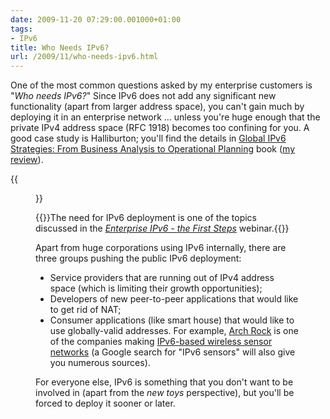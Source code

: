```yaml
---
date: 2009-11-20 07:29:00.001000+01:00
tags:
- IPv6
title: Who Needs IPv6?
url: /2009/11/who-needs-ipv6.html
---
```

One of the most common questions asked by my enterprise customers is "_Who needs IPv6?_" Since IPv6 does not add any significant new functionality (apart from larger address space), you can't gain much by deploying it in an enterprise network ... unless you're huge enough that the private IPv4 address space (RFC 1918) becomes too confining for you. A good case study is Halliburton; you'll find the details in [Global IPv6 Strategies: From Business Analysis to Operational Planning](http://www.amazon.com/gp/product/1587053438) book ([my review](https://blog.ipspace.net/2008/07/global-ipv6-strategies.html)).

{{<figure src="/2009/11/s400-Who+needs+IPv6.png">}}
<!--more-->

{{<note info>}}The need for IPv6 deployment is one of the topics discussed in the _[Enterprise IPv6 - the First Steps](https://www.ipspace.net/Enterprise_IPv6_-_the_First_Steps)_ webinar.{{</note>}}
<!--more-->
Apart from huge corporations using IPv6 internally, there are three groups pushing the public IPv6 deployment:

-   Service providers that are running out of IPv4 address space (which is limiting their growth opportunities);
-   Developers of new peer-to-peer applications that would like to get rid of NAT;
-   Consumer applications (like smart house) that would like to use globally-valid addresses. For example, [Arch Rock](http://www.archrock.com/) is one of the companies making [IPv6-based wireless sensor networks](http://www.archrock.com/products/) (a Google search for "IPv6 sensors" will also give you numerous sources).

For everyone else, IPv6 is something that you don't want to be involved in (apart from the *new toys* perspective), but you'll be forced to deploy it sooner or later.
